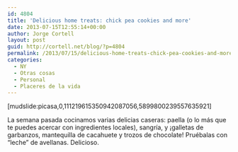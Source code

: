 ```yaml
---
id: 4804
title: 'Delicious home treats: chick pea cookies and more'
date: 2013-07-15T12:55:14+00:00
author: Jorge Cortell
layout: post
guid: http://cortell.net/blog/?p=4804
permalink: /2013/07/15/delicious-home-treats-chick-pea-cookies-and-more/
categories:
  - NY
  - Otras cosas
  - Personal
  - Placeres de la vida
---
```

[mudslide:picasa,0,111219615350942087056,5899800239557635921]

La semana pasada cocinamos varias delicias caseras: paella (o lo más que te puedes acercar con ingredientes locales), sangría, y ¡galletas de garbanzos, mantequilla de cacahuete y trozos de chocolate! Pruébalas con &#8220;leche&#8221; de avellanas. Delicioso.